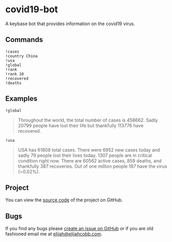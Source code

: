 # covid19-bot
A keybase bot that provides information on the covid19 virus.

## Commands
```
!cases
!country China
!usa
!global
!rank
!rank 10
!recovered
!deaths
```

## Examples
`!global`
> Throughout the world, the total number of cases is 458662. Sadly 20799 people have lost their life but thankfully
>113776 have recovered.
  
`!usa`
> USA has 61808 total cases. There were 6952 new cases today and sadly 79 people lost their lives today. 1307 people
>are in critical condition right now. There are 60562 active cases, 859 deaths, and thankfully 387 recoveries. Out of
>one million people 187 have the virus (~0.02%).


## Project
You can view the
[source code](https://github.com/elijahjcobb/***/tree/master/ts) of the project on GitHub.

## Bugs
If you find any bugs please [create an issue on GitHub](https://github.com/elijahjcobb/covid19-bot/issues) or if you are old
fashioned email me at [elijah@elijahcobb.com](mailto:elijah@elijahcobb.com).
